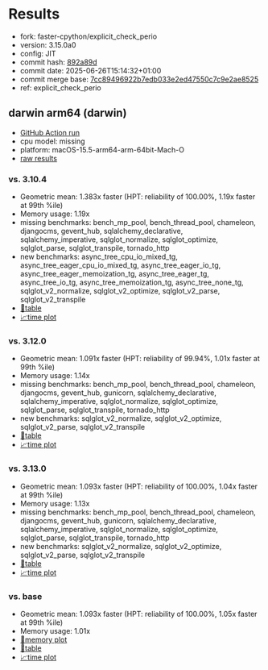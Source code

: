 # Results

- fork: faster-cpython/explicit_check_perio
- version: 3.15.0a0
- config: JIT
- commit hash: [892a89d](https://github.com/faster%2dcpython/cpython/commit/892a89d)
- commit date: 2025-06-26T15:14:32+01:00
- commit merge base: [7cc89496922b7edb033e2ed47550c7c9e2ae8525](https://github.com/python/cpython/commit/7cc89496922b7edb033e2ed47550c7c9e2ae8525)
- ref: explicit_check_perio

## darwin arm64 (darwin)

- [GitHub Action run](https://github.com/faster-cpython/benchmarking/actions/runs/15924470342)
- cpu model: missing
- platform: macOS-15.5-arm64-arm-64bit-Mach-O
- [raw results](bm-20250626-darwin-arm64-faster%252dcpython-explicit_check_perio-3.15.0a0-892a89d.json)

### vs. 3.10.4

- Geometric mean: 1.383x faster (HPT: reliability of 100.00%, 1.19x faster at 99th %ile)
- Memory usage: 1.19x
- missing benchmarks: bench_mp_pool, bench_thread_pool, chameleon, djangocms, gevent_hub, sqlalchemy_declarative, sqlalchemy_imperative, sqlglot_normalize, sqlglot_optimize, sqlglot_parse, sqlglot_transpile, tornado_http
- new benchmarks: async_tree_cpu_io_mixed_tg, async_tree_eager_cpu_io_mixed_tg, async_tree_eager_io_tg, async_tree_eager_memoization_tg, async_tree_eager_tg, async_tree_io_tg, async_tree_memoization_tg, async_tree_none_tg, sqlglot_v2_normalize, sqlglot_v2_optimize, sqlglot_v2_parse, sqlglot_v2_transpile
- [📄table](bm-20250626-darwin-arm64-faster%252dcpython-explicit_check_perio-3.15.0a0-892a89d-vs-3.10.4.md)
- [📈time plot](bm-20250626-darwin-arm64-faster%252dcpython-explicit_check_perio-3.15.0a0-892a89d-vs-3.10.4.svg)

### vs. 3.12.0

- Geometric mean: 1.091x faster (HPT: reliability of 99.94%, 1.01x faster at 99th %ile)
- Memory usage: 1.14x
- missing benchmarks: bench_mp_pool, bench_thread_pool, chameleon, djangocms, gevent_hub, gunicorn, sqlalchemy_declarative, sqlalchemy_imperative, sqlglot_normalize, sqlglot_optimize, sqlglot_parse, sqlglot_transpile, tornado_http
- new benchmarks: sqlglot_v2_normalize, sqlglot_v2_optimize, sqlglot_v2_parse, sqlglot_v2_transpile
- [📄table](bm-20250626-darwin-arm64-faster%252dcpython-explicit_check_perio-3.15.0a0-892a89d-vs-3.12.0.md)
- [📈time plot](bm-20250626-darwin-arm64-faster%252dcpython-explicit_check_perio-3.15.0a0-892a89d-vs-3.12.0.svg)

### vs. 3.13.0

- Geometric mean: 1.093x faster (HPT: reliability of 100.00%, 1.04x faster at 99th %ile)
- Memory usage: 1.13x
- missing benchmarks: bench_mp_pool, bench_thread_pool, chameleon, djangocms, gevent_hub, gunicorn, sqlalchemy_declarative, sqlalchemy_imperative, sqlglot_normalize, sqlglot_optimize, sqlglot_parse, sqlglot_transpile, tornado_http
- new benchmarks: sqlglot_v2_normalize, sqlglot_v2_optimize, sqlglot_v2_parse, sqlglot_v2_transpile
- [📄table](bm-20250626-darwin-arm64-faster%252dcpython-explicit_check_perio-3.15.0a0-892a89d-vs-3.13.0.md)
- [📈time plot](bm-20250626-darwin-arm64-faster%252dcpython-explicit_check_perio-3.15.0a0-892a89d-vs-3.13.0.svg)

### vs. base

- Geometric mean: 1.093x faster (HPT: reliability of 100.00%, 1.05x faster at 99th %ile)
- Memory usage: 1.01x
- [🧠memory plot](bm-20250626-darwin-arm64-faster%252dcpython-explicit_check_perio-3.15.0a0-892a89d-vs-base-mem.svg)
- [📄table](bm-20250626-darwin-arm64-faster%252dcpython-explicit_check_perio-3.15.0a0-892a89d-vs-base.md)
- [📈time plot](bm-20250626-darwin-arm64-faster%252dcpython-explicit_check_perio-3.15.0a0-892a89d-vs-base.svg)

